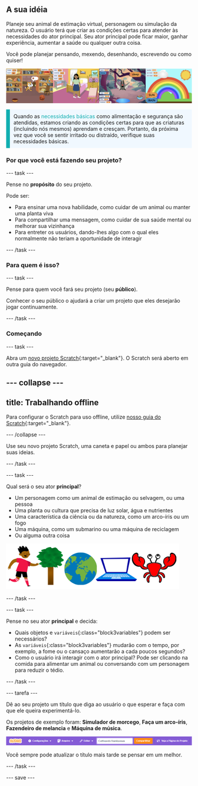 ## A sua idéia

Planeje seu animal de estimação virtual, personagem ou simulação da natureza. O usuário terá que criar as condições certas para atender às necessidades do ator principal. Seu ator principal pode ficar maior, ganhar experiência, aumentar a saúde ou qualquer outra coisa.

Você pode planejar pensando, mexendo, desenhando, escrevendo ou como quiser!

![](images/step2_image.png)

<p style="border-left: solid; border-width:10px; border-color: #0faeb0; background-color: aliceblue; padding: 10px;">
Quando as <span style="color: #0faeb0">necessidades básicas</span> como alimentação e segurança são atendidas, estamos criando as condições certas para que as criaturas (incluindo nós mesmos) aprendam e cresçam. Portanto, da próxima vez que você se sentir irritado ou distraído, verifique suas necessidades básicas.  
</p>

### Por que você está fazendo seu projeto?

--- task ---

Pense no **propósito** do seu projeto.

Pode ser:
- Para ensinar uma nova habilidade, como cuidar de um animal ou manter uma planta viva
- Para compartilhar uma mensagem, como cuidar de sua saúde mental ou melhorar sua vizinhança
- Para entreter os usuários, dando-lhes algo com o qual eles normalmente não teriam a oportunidade de interagir

--- /task ---

### Para quem é isso?

--- task ---

Pense para quem você fará seu projeto (seu **público**).

Conhecer o seu público o ajudará a criar um projeto que eles desejarão jogar continuamente.

--- /task ---

### Começando

--- task ---

Abra um [novo projeto Scratch](http://rpf.io/scratch-new){:target="_blank"}. O Scratch será aberto em outra guia do navegador.

--- collapse ---
---
title: Trabalhando offline
---

Para configurar o Scratch para uso offline, utilize [nosso guia do Scratch](https://learning-admin.raspberrypi.org/en/projects/getting-started-scratch/1){:target="_blank"}.

--- /collapse ---

Use seu novo projeto Scratch, uma caneta e papel ou ambos para planejar suas ideias.

--- /task ---

--- task ---

Qual será o seu ator **principal**?
+ Um personagem como um animal de estimação ou selvagem, ou uma pessoa
+ Uma planta ou cultura que precisa de luz solar, água e nutrientes
+ Uma característica da ciência ou da natureza, como um arco-íris ou um fogo
+ Uma máquina, como um submarino ou uma máquina de reciclagem
+ Ou alguma outra coisa

![Alguns exemplos de atores que poderiam ser utilizados; um caranguejo, uma árvore, o mundo, um laptop.](images/sprite-examples.png)

--- /task ---

--- task ---

Pense no seu ator **principal** e decida:

+ Quais objetos e `variáveis`{:class="block3variables"} podem ser necessários?
+ As `variáveis`{:class="block3variables"} mudarão com o tempo, por exemplo, a fome ou o cansaço aumentarão a cada poucos segundos?
+ Como o usuário irá interagir com o ator principal? Pode ser clicando na comida para alimentar um animal ou conversando com um personagem para reduzir o tédio.

--- /task ---

--- tarefa ---

Dê ao seu projeto um título que diga ao usuário o que esperar e faça com que ele queira experimentá-lo.

Os projetos de exemplo foram: **Simulador de morcego**, **Faça um arco-íris**, **Fazendeiro de melancia** e **Máquina de música**.

![A barra de menu do Scratch com o título do projeto preenchido.](images/project-name.png)

Você sempre pode atualizar o título mais tarde se pensar em um melhor.

--- /task ---

--- save ---
